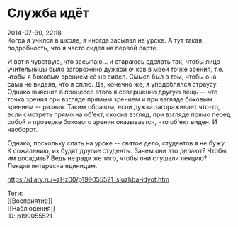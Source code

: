 Служба идёт
============

   
 2014-07-30, 22:18   
  Когда я учился в школе, я иногда засыпал на уроке. А тут такая подробность, что я часто сидел на первой парте.   
   
 И вот я чувствую, что засыпаю... и стараюсь сделать так, чтобы лицо учительницы было загорожено дужкой очков в моей точке зрения, т.е. чтобы я боковым зрением её не видел. Смысл был в том, чтобы она сама не видела, что я сплю. Да, конечно же, я уподоблялся страусу. Однако выяснил в процессе этого я совершенно другую вещь -- что точка зрения при взгляде прямым зрением и при взгляде боковым зрением -- разная. Таким образом, если дужка загораживает что-то, если смотреть прямо на об'ект, скосив взгляд, при взгляде прямо перед собой и проверке бокового зрения оказывается, что об'ект виден. И наоборот.   
   
 Однако, поскольку спать на уроке -- святое дело, студентов я не бужу. К сожалению, их будят другие студенты. Зачем они это делают? Чтобы им досадить? Ведь не ради же того, чтобы они слушали лекцию? Лекция интересна единицам.   
    
 <https://diary.ru/~zHz00/p199055521_sluzhba-idyot.htm>   
   
 Теги:   
 [[Восприятие]]   
 [[Наблюдения]]   
 ID: p199055521